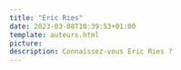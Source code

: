 ```yaml
---
title: "Eric Ries"
date: 2023-03-08T10:39:53+01:00
template: auteurs.html
picture: 
description: Connaissez-vous Eric Ries ?
---
```


